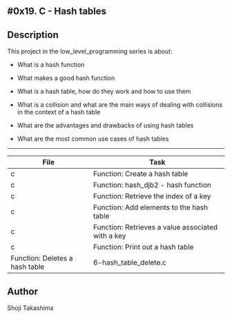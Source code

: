 #0x19. C - Hash tables
---
## Description

This project in the low_level_programming series is about:

* What is a hash function

* What makes a good hash function

* What is a hash table, how do they work and how to use them

* What is a collision and what are the main ways of dealing with collisions in the context of a hash table

* What are the advantages and drawbacks of using hash tables

* What are the most common use cases of hash tables

---
File|Task
---|---
c | Function: Create a hash table
c | Function: hash_djb2 - hash function
c | Function: Retrieve the index of a key
c | Function: Add elements to the hash table
c | Function: Retrieves a value associated with a key
c | Function: Print out a hash table
Function: Deletes a hash table | 6-hash_table_delete.c

## Author
 Shoji Takashima

